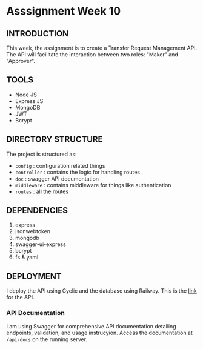 # Asssignment Week 10

## INTRODUCTION

This week, the assignment is to create a Transfer Request Management API. The API will facilitate the interaction between two roles: "Maker" and "Approver".

## TOOLS
- Node JS
- Express JS
- MongoDB
- JWT
- Bcrypt

## DIRECTORY STRUCTURE

The project is structured as:
- `config` : configuration related things
- `controller` : contains the logic for handling routes
- `doc` : swagger API documentation
- `middleware` : contains middleware for things like authentication
- `routes` : all the routes

## DEPENDENCIES

1. express
2. jsonwebtoken
3. mongodb
4. swagger-ui-express
5. bcrypt
6. fs & yaml

## DEPLOYMENT

I deploy the API using Cyclic and the database using Railway.
This is the [link](https://week-10-eoa03.cyclic.cloud/) for the API.

### API Documentation

I am using Swagger for comprehensive API documentation detailing endpoints, validation, and usage instrucyion. Access the documentation at `/api-docs` on the running server.